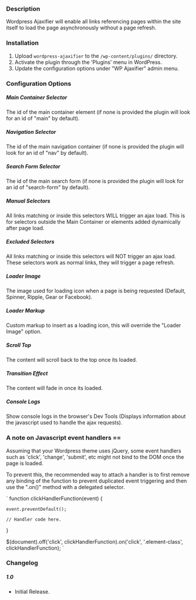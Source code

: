 ### Description

Wordpress Ajaxifier will enable all links referencing pages within the site itself to load the page asynchronously without a page refresh.


### Installation

1. Upload `wordpress-ajaxifier` to the `/wp-content/plugins/` directory.
2. Activate the plugin through the 'Plugins' menu in WordPress.
3. Update the configuration options under "WP Ajaxifier" admin menu.


### Configuration Options

##### Main Container Selector
The id of the main container element (if none is provided the plugin will look for an id of "main" by default).

##### Navigation Selector
The id of the main navigation container (if none is provided the plugin will look for an id of "nav" by default).

##### Search Form Selector
The id of the main search form (if none is provided the plugin will look for an id of "search-form" by default).

##### Manual Selectors
All links matching or inside this selectors WILL trigger an ajax load. This is for selectors outside the Main Container or elements added dynamically after page load.

##### Excluded Selectors
All links matching or inside this selectors will NOT trigger an ajax load. These selectors work as normal links, they will trigger a page refresh.

##### Loader Image
The image used for loading icon when a page is being requested (Default, Spinner, Ripple, Gear or Facebook).

##### Loader Markup
Custom markup to insert as a loading icon, this will override the "Loader Image" option.

##### Scroll Top
The content will scroll back to the top once its loaded.

##### Transition Effect
The content will fade in once its loaded.

##### Console Logs
Show console logs in the browser's Dev Tools (Displays information about the javascript used to handle the ajax requests).


### A note on Javascript event handlers ==

Assuming that your Wordpress theme uses jQuery, some event handlers such as 'click', 'change', 'submit', etc might not bind to the DOM once the page is loaded.

To prevent this, the recommended way to attach a handler is to first remove any binding of the function to prevent duplicated event triggering
and then use the ".on()" method with a delegated selector.

`
function clickHandlerFunction(event) {

    event.preventDefault();

    // Handler code here.

}

$(document).off('click', clickHandlerFunction).on('click', '.element-class', clickHandlerFunction);
`


### Changelog

##### 1.0 
* Initial Release.
